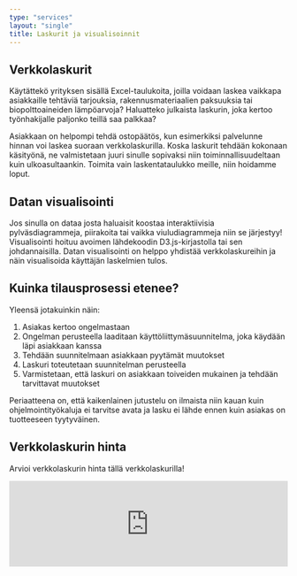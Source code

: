 ```yaml
---
type: "services"
layout: "single"
title: Laskurit ja visualisoinnit
---
```


## Verkkolaskurit

Käytättekö yrityksen sisällä Excel-taulukoita, joilla voidaan laskea vaikkapa asiakkaille tehtäviä tarjouksia, rakennusmateriaalien paksuuksia tai biopolttoaineiden lämpöarvoja? Haluatteko julkaista laskurin, joka kertoo työnhakijalle paljonko teillä saa palkkaa?

Asiakkaan on helpompi tehdä ostopäätös, kun esimerkiksi palvelunne hinnan voi laskea suoraan verkkolaskurilla. Koska laskurit tehdään kokonaan käsityönä, ne valmistetaan juuri sinulle sopivaksi niin toiminnallisuudeltaan kuin ulkoasultaankin. Toimita vain laskentataulukko meille, niin hoidamme loput.

## Datan visualisointi

Jos sinulla on dataa josta haluaisit koostaa interaktiivisia pylväsdiagrammeja, piirakoita tai vaikka viuludiagrammeja niin se järjestyy! Visualisointi hoituu avoimen lähdekoodin D3.js-kirjastolla tai sen johdannaisilla. Datan visualisointi on helppo yhdistää verkkolaskureihin ja näin visualisoida käyttäjän laskelmien tulos.

## Kuinka tilausprosessi etenee?

Yleensä jotakuinkin näin:

1. Asiakas kertoo ongelmastaan
2. Ongelman perusteella laaditaan käyttöliittymäsuunnitelma, joka käydään läpi asiakkaan kanssa
3. Tehdään suunnitelmaan asiakkaan pyytämät muutokset
4. Laskuri toteutetaan suunnitelman perusteella
5. Varmistetaan, että laskuri on asiakkaan toiveiden mukainen ja tehdään tarvittavat muutokset

Periaatteena on, että kaikenlainen jutustelu on ilmaista niin kauan kuin ohjelmointityökaluja ei tarvitse avata ja lasku ei lähde ennen kuin asiakas on tuotteeseen tyytyväinen.

## Verkkolaskurin hinta

Arvioi verkkolaskurin hinta tällä verkkolaskurilla!

<iframe src="https://calc-calc.vercel.app" title="Laskurihintalaskuri" frameborder=0 width="100%" height=155></iframe>
